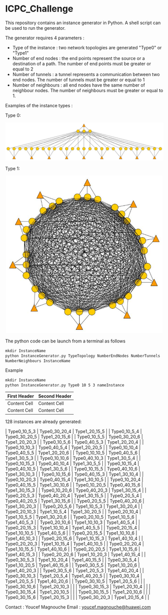 # ICPC_Challenge

This repository contains an instance generator in Python. A shell script can be used to run the generator. 

The generator requires 4 parameters :

- Type of the instance : two network topologies are generated "Type0" or "Type1"
- Number of end nodes : the end points represent the source or a destination of a path. The number of end points must be greater or equal to 2
- Number of tunnels : a tunnel represents a communication between two end nodes. The number of tunnels must be greater or equal to 1
- Number of neighbours : all end nodes have the same number of neighbour nodes. The number of neighbours must be greater or equal to 1.

Examples of the instance types :

Type 0:
<p align="center">
  <img src="Type0.jpg" alt="Type0">
</p>
Type 1:
<p align="center">
  <img src="Type1.jpg" width="500" alt="Type1">
</p>
   
The python code can be launch from a terminal as follows

    mkdir InstanceName
    python InstanceGenerator.py TypeTopology NumberEndNodes NumberTunnels NumberNeighbours InstanceName

Example 

    mkdir InstanceName
    python InstanceGenerator.py Type0 10 5 3 nameInstance
  
  
| First Header  | Second Header |
| ------------- | ------------- |
| Content Cell  | Content Cell  |
| Content Cell  | Content Cell  |

128 instances are already generated: 
 
  
|	  Type0_10_5_3	|	  Type0_30_20_4		|	  Type1_20_15_5		|
|	  Type0_10_5_4	|	  Type0_30_20_5		|	  Type1_20_15_6		|
|	  Type0_10_5_5	|	  Type0_30_20_6		|	  Type1_20_20_3		|
|	  Type0_10_5_6	|	  Type0_40_5_3		|	  Type1_20_20_4		|
|	  Type0_10_10_3	|	  Type0_40_5_4		|	  Type1_20_20_5		|
|	  Type0_10_10_4	|	  Type0_40_5_5		|	  Type1_20_20_6		|
|	  Type0_10_10_5	|	  Type0_40_5_6		|	  Type1_30_5_3		|
|	  Type0_10_10_6	|	  Type0_40_10_3		|	  Type1_30_5_4		|
|	  Type0_10_15_3	|	  Type0_40_10_4		|	  Type1_30_5_5		|
|	  Type0_10_15_4	|	  Type0_40_10_5		|	  Type1_30_5_6		|
|	  Type0_10_15_5	|	  Type0_40_10_6		|	  Type1_30_10_3		|
|	  Type0_10_15_6	|	  Type0_40_15_3		|	  Type1_30_10_4		|
|	  Type0_10_20_3	|	  Type0_40_15_4		|	  Type1_30_10_5		|
|	  Type0_10_20_4	|	  Type0_40_15_5		|	  Type1_30_10_6		|
|	  Type0_10_20_5	|	  Type0_40_15_6		|	  Type1_30_15_3		|
|	  Type0_10_20_6	|	  Type0_40_20_3		|	  Type1_30_15_4		|
|	  Type0_20_5_3	|	  Type0_40_20_4		|	  Type1_30_15_5		|
|	  Type0_20_5_4	|	  Type0_40_20_5		|	  Type1_30_15_6		|
|	  Type0_20_5_5	|	  Type0_40_20_6		|	  Type1_30_20_3		|
|	  Type0_20_5_6	|	  Type1_10_5_3		|	  Type1_30_20_4		|
|	  Type0_20_10_3	|	  Type1_10_5_4		|	  Type1_30_20_5		|
|	  Type0_20_10_4	|	  Type1_10_5_5		|	  Type1_30_20_6		|
|	  Type0_20_10_5	|	  Type1_10_5_6		|	  Type1_40_5_3		|
|	  Type0_20_10_6	|	  Type1_10_10_3		|	  Type1_40_5_4		|
|	  Type0_20_15_3	|	  Type1_10_10_4		|	  Type1_40_5_5		|
|	  Type0_20_15_4	|	  Type1_10_10_5		|	  Type1_40_5_6		|
|	  Type0_20_15_5	|	  Type1_10_10_6		|	  Type1_40_10_3		|
|	  Type0_20_15_6	|	  Type1_10_15_3		|	  Type1_40_10_4		|
|	  Type0_20_20_3	|	  Type1_10_15_4		|	  Type1_40_10_5		|
|	  Type0_20_20_4	|	  Type1_10_15_5		|	  Type1_40_10_6		|
|	  Type0_20_20_5	|	  Type1_10_15_6		|	  Type1_40_15_3		|
|	  Type0_20_20_6	|	  Type1_10_20_3		|	  Type1_40_15_4		|
|	  Type0_30_5_3	|	  Type1_10_20_4		|	  Type1_40_15_5		|
|	  Type0_30_5_4	|	  Type1_10_20_5		|	  Type1_40_15_6		|
|	  Type0_30_5_5	|	  Type1_10_20_6		|	  Type1_40_20_3		|
|	  Type0_30_5_6	|	  Type1_20_5_3		|	  Type1_40_20_4		|
|	  Type0_30_10_3	|	  Type1_20_5_4		|	  Type1_40_20_5		|
|	  Type0_30_10_4	|	  Type1_20_5_5		|	  Type1_40_20_6		|
|	  Type0_30_10_5	|	  Type1_20_5_6		|			|
|	  Type0_30_10_6	|	  Type1_20_10_3		|			|
|	  Type0_30_15_3	|	  Type1_20_10_4		|			|
|	  Type0_30_15_4	|	  Type1_20_10_5		|			|
|	  Type0_30_15_5	|	  Type1_20_10_6		|			|
|	  Type0_30_15_6	|	  Type1_20_15_3		|			|
|	  Type0_30_20_3	|	  Type1_20_15_4		|			|

  
  Contact : 
Youcef Magnouche
Email : youcef.magnouche@huawei.com
